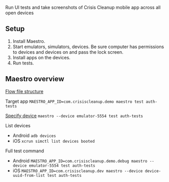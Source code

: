 Run UI tests and take screenshots of Crisis Cleanup mobile app across all open devices

## Setup

1. Install Maestro.
1. Start emulators, simulators, devices. Be sure computer has permissions to devices and devices on and pass the lock screen.
1. Install apps on the devices.
1. Run tests.

## Maestro overview

[Flow file structure](https://maestro.mobile.dev/api-reference/configuration/flow-configuration)

Target app
`MAESTRO_APP_ID=com.crisiscleanup.demo maestro test auth-tests`

[Specify device](https://maestro.mobile.dev/advanced/specify-a-device)
`maestro --device emulator-5554 test auth-tests`

List devices

- Android `adb devices`
- iOS `xcrun simctl list devices booted`

Full test command

- Android `MAESTRO_APP_ID=com.crisiscleanup.demo.debug maestro --device emulator-5554 test auth-tests`
- iOS `MAESTRO_APP_ID=com.crisiscleanup.dev maestro --device device-uuid-from-list test auth-tests`
